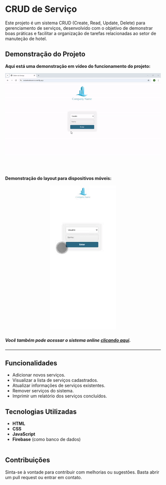 # CRUD de Serviço

Este projeto é um sistema CRUD (Create, Read, Update, Delete) para gerenciamento de serviços, desenvolvido com o objetivo de demonstrar boas práticas e facilitar a organização de tarefas relacionadas ao setor de manuteção de hotel.

## Demonstração do Projeto

 **Aqui está uma demonstração em vídeo do funcionamento do projeto:**

![](img/captura-de-tela.gif)

<br><br>

**Demonstração do layout para dispositivos móveis:**

<div align="center">
    <img title="captura de tela mobile" src="img/captura-de-tela-mobile.gif"/>
</div>


###


***Você também pode acessar o sistema online [clicando aqui](https://cadastrodeservico.netlify.app/).***


###
---
## Funcionalidades
- Adicionar novos serviços.
- Visualizar a lista de serviços cadastrados.
- Atualizar informações de serviços existentes.
- Remover serviços do sistema.
- Imprimir um relatório dos serviços concluídos.

## Tecnologias Utilizadas
- **HTML**
- **CSS**
- **JavaScript**
- **Firebase** (como banco de dados)
<br><br>
## Contribuições
Sinta-se à vontade para contribuir com melhorias ou sugestões. Basta abrir um pull request ou entrar em contato.